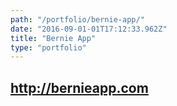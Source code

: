 ```yaml
---
path: "/portfolio/bernie-app/"
date: "2016-09-01-01T17:12:33.962Z"
title: "Bernie App"
type: "portfolio"
---
```


## <http://bernieapp.com>
